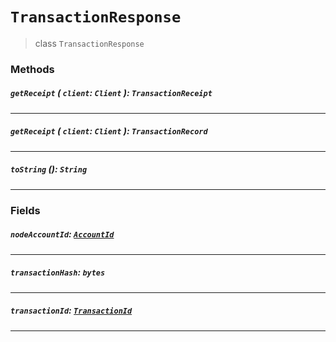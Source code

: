 # `TransactionResponse`

> class `TransactionResponse`

### Methods

##### `getReceipt` ( `client`: `Client` ): `TransactionReceipt`

---

##### `getReceipt` ( `client`: `Client` ): `TransactionRecord`

---

##### `toString` (): `String`

---


### Fields

##### `nodeAccountId`: [`AccountId`](reference/cryptocurrency/AccountId.md)

---

##### `transactionHash`: `bytes`

---

##### `transactionId`: [`TransactionId`](reference/core/TransactionId.md)

---
